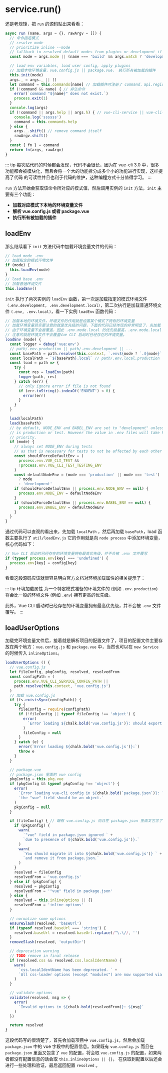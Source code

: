 # service.run()

还是老规矩，把 `run` 的源码贴出来看看：

```js
async run (name, args = {}, rawArgv = []) {
  // 命令指定模式
  // resolve mode
  // prioritize inline --mode
  // fallback to resolved default modes from plugins or development if --watch is defined
  const mode = args.mode || (name === 'build' && args.watch ? 'development' : this.modes[name])

  // load env variables, load user config, apply plugins
  // 加载本地环境变量，vue.config.js || package.vue， 执行所有被加载的插件
  this.init(mode)
  args._ = args._ || []
  let command = this.commands[name] // 加载插件时注册了 command，api.registerCommand
  if (!command && name) { // 非法命令
    error(`command "${name}" does not exist.`)
    process.exit(1)
  }
  console.log(args)
  if (!command || args.help || args.h) { // vue-cli-service || vue-cli-service -h
    console.log('ssssss')
    command = this.commands.help
  } else {
    args._.shift() // remove command itself
    rawArgv.shift()
  }
  const { fn } = command
  return fn(args, rawArgv)
}
```
::: tip
每次贴代码的时候都会发现，代码不会很长，因为在 vue-cli 3.0 中，很多功能都会被模块化，而且会将一个大的功能拆分成多个小的功能进行实现，这样提高了代码
的可读性并且也利于代码的维护，这种编程方式十分值得学习。
:::

`run` 方法开始会获取该命令所对应的模式值，然后调用实例的 `init` 方法，`init` 主要有三个功能：
* **加载对应模式下本地的环境变量文件**
* **解析 vue.config.js 或者 package.vue**
* **执行所有被加载的插件**


## loadEnv
那么继续看下 `init` 方法代码中加载环境变量文件的代码：

```js
// load mode .env
// 加载指定的模式环境文件
if (mode) {
  this.loadEnv(mode)
}
// load base .env
// 加载普通环境文件
this.loadEnv()

```
`init` 执行了两次实例的 `loadEnv` 函数，第一次是加载指定的模式环境文件`（.env.development, .env.development.local）`，第二次执行是加载普通环境文件
`(.env, .env.local)`，看一下实例 `loadEnv` 函数代码：

```js
// 加载本地的环境文件，环境文件的作用就是设置某个模式下特有的环境变量
// 加载环境变量其实要注意的就是优先级的问题，下面的代码已经体现的非常明显了，先加载 .env.mode.local，然后加载 .env.mode 最后再加载 .env
// 由于环境变量不会被覆盖，因此 .env.mode.local 的优先级最高，.env.mode.local 与 .env.mode 的区别就是前者会被 git 忽略掉。另外一点要
// 注意的就是环境文件不会覆盖Vue CLI 启动时已经存在的环境变量。
loadEnv (mode) {
  const logger = debug('vue:env')
  // path/.env.production || path/.env.development || ...
  const basePath = path.resolve(this.context, `.env${mode ? `.${mode}` : ``}`)
  const localPath = `${basePath}.local` // path/.env.local.production
  const load = path => {
    try {
      const res = loadEnv(path)
      logger(path, res)
    } catch (err) {
      // only ignore error if file is not found
      if (err.toString().indexOf('ENOENT') < 0) {
        error(err)
      }
    }
  }

  load(localPath)
  load(basePath)
  // by default, NODE_ENV and BABEL_ENV are set to "development" unless mode
  // is production or test. However the value in .env files will take higher
  // priority.
  if (mode) {
    // always set NODE_ENV during tests
    // as that is necessary for tests to not be affected by each other
    const shouldForceDefaultEnv = (
      process.env.VUE_CLI_TEST &&
      !process.env.VUE_CLI_TEST_TESTING_ENV
    )
    const defaultNodeEnv = (mode === 'production' || mode === 'test')
      ? mode
      : 'development'
    if (shouldForceDefaultEnv || process.env.NODE_ENV == null) {
      process.env.NODE_ENV = defaultNodeEnv
    }
    if (shouldForceDefaultEnv || process.env.BABEL_ENV == null) {
      process.env.BABEL_ENV = defaultNodeEnv
    }
  }
}
```
通过代码可以直观的看出来，先加载 `localPath` ，然后再加载 `basePath`，load 函数主要执行了 `util/loadEnv.js` 它的作用就是向 `node process` 
中添加环境变量，核心代码如下：
```js
// Vue CLI 启动时已经存在的环境变量拥有最高优先级，并不会被 .env 文件覆写
if (typeof process.env[key] === 'undefined') {
  process.env[key] = config[key]
}
```
看着这段源码应该就很容易明白官方文档对环境加载属性的相关提示了：

::: tip 环境加载属性
为一个特定模式准备的环境文件的 (例如 `.env.production`) 将会比一般的环境文件 (例如 `.env`) 拥有更高的优先级。

此外，Vue CLI 启动时已经存在的环境变量拥有最高优先级，并不会被 `.env` 文件覆写。
:::


## loadUserOptions

加载完环境变量文件后，接着就是解析项目的配置文件了，项目的配置文件主要存放在两个地方：`vue.config.js` 和 `package.vue` 中，当然也可以在
 `new Service` 的时候传入 `inlineOptions`。

```js
loadUserOptions () {
  // vue.config.js
  let fileConfig, pkgConfig, resolved, resolvedFrom
  const configPath = (
    process.env.VUE_CLI_SERVICE_CONFIG_PATH ||
    path.resolve(this.context, 'vue.config.js')
  )
  // 加载 vue.config.js
  if (fs.existsSync(configPath)) {
    try {
      fileConfig = require(configPath)
      if (!fileConfig || typeof fileConfig !== 'object') {
        error(
          `Error loading ${chalk.bold('vue.config.js')}: should export an object.`
        )
        fileConfig = null
      }
    } catch (e) {
      error(`Error loading ${chalk.bold('vue.config.js')}:`)
      throw e
    }
  }

  // package.vue
  // package.json 里面的 vue config
  pkgConfig = this.pkg.vue
  if (pkgConfig && typeof pkgConfig !== 'object') {
    error(
      `Error loading vue-cli config in ${chalk.bold(`package.json`)}: ` +
      `the "vue" field should be an object.`
    )
    pkgConfig = null
  }

  if (fileConfig) { // 既有 vue.config.js 而且在 package.json 里面又包含了 vue 的配置，将会取 vue.config.js 的配置
    if (pkgConfig) {
      warn(
        `"vue" field in package.json ignored ` +
        `due to presence of ${chalk.bold('vue.config.js')}.`
      )
      warn(
        `You should migrate it into ${chalk.bold('vue.config.js')} ` +
        `and remove it from package.json.`
      )
    }
    resolved = fileConfig
    resolvedFrom = 'vue.config.js'
  } else if (pkgConfig) {
    resolved = pkgConfig
    resolvedFrom = '"vue" field in package.json'
  } else {
    resolved = this.inlineOptions || {}
    resolvedFrom = 'inline options'
  }

  // normalize some options
  ensureSlash(resolved, 'baseUrl')
  if (typeof resolved.baseUrl === 'string') {
    resolved.baseUrl = resolved.baseUrl.replace(/^\.\//, '')
  }
  removeSlash(resolved, 'outputDir')

  // deprecation warning
  // TODO remove in final release
  if (resolved.css && resolved.css.localIdentName) {
    warn(
      `css.localIdentName has been deprecated. ` +
      `All css-loader options (except "modules") are now supported via css.loaderOptions.css.`
    )
  }

  // validate options
  validate(resolved, msg => {
    error(
      `Invalid options in ${chalk.bold(resolvedFrom)}: ${msg}`
    )
  })

  return resolved
}
```
这段代码写的很清楚了，首先会加载项目中 `vue.config.js`，然后会加载 `package.json` 中的 vue 字段中的配置信息。如果既有 `vue.config.js` 而且在 
`package.json` 里面又包含了 `vue` 的配置，将会取 `vue.config.js` 的配置，如果两者都没有配置信息的话会取 `this.inlineOptions || {}`，
在获取到配置以后还会进行一些处理和验证，最后返回配置 `resolved` 。
